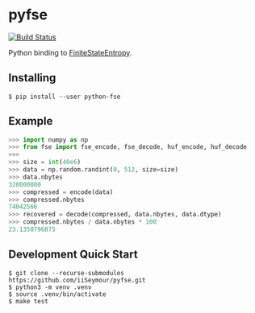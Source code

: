 # pyfse

[![Build Status](https://travis-ci.org/iiSeymour/pyfse.svg?branch=master)](https://travis-ci.org/iiSeymour/pyfse)

Python binding to [FiniteStateEntropy](https://github.com/Cyan4973/FiniteStateEntropy).

## Installing

```
$ pip install --user python-fse
```

## Example

```python
>>> import numpy as np
>>> from fse import fse_encode, fse_decode, huf_encode, huf_decode
>>>
>>> size = int(40e6)
>>> data = np.random.randint(0, 512, size=size)
>>> data.nbytes
320000000
>>> compressed = encode(data)
>>> compressed.nbytes
74042566
>>> recovered = decode(compressed, data.nbytes, data.dtype)
>>> compressed.nbytes / data.nbytes * 100
23.1350796875
```

## Development Quick Start

```
$ git clone --recurse-submodules https://github.com/iiSeymour/pyfse.git
$ python3 -m venv .venv
$ source .venv/bin/activate
$ make test
```
